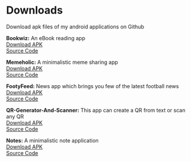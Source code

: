 # Downloads
Download apk files of my android applications on Github

**Bookwiz:** An eBook reading app<br/>
[Download APK](https://github.com/Anurag-Kumar-Mishra/Downloads/blob/main/apks/BookWiz.apk)<br/>
[Source Code](https://github.com/Anurag-Kumar-Mishra/BookWiz)<br/>

**Memeholic:** A minimalistic meme sharing app<br/>
[Download APK](https://github.com/Anurag-Kumar-Mishra/Downloads/blob/main/apks/Memeholic.apk)<br/>
[Source Code](https://github.com/Anurag-Kumar-Mishra/Memeholic)<br/>

**FootyFeed:** News app which brings you few of the latest football news<br/>
[Download APK](https://github.com/Anurag-Kumar-Mishra/Downloads/blob/main/apks/FootballFeed.apk)<br/>
[Source Code](https://github.com/Anurag-Kumar-Mishra/FootyFeed)<br/>

**QR-Generator-And-Scanner:** This app can create a QR from text or scan any QR<br/>
[Download APK](https://github.com/Anurag-Kumar-Mishra/Downloads/blob/main/apks/QRCodeGeneratorAndScanner.apk)<br/>
[Source Code](https://github.com/Anurag-Kumar-Mishra/QR-Generator-And-Scanner)<br/>

**Notes:** A minimalistic note application<br/>
[Download APK](https://github.com/Anurag-Kumar-Mishra/Downloads/blob/main/apks/Notes.apk)<br/>
[Source Code](https://github.com/Anurag-Kumar-Mishra/Notes)<br/>
